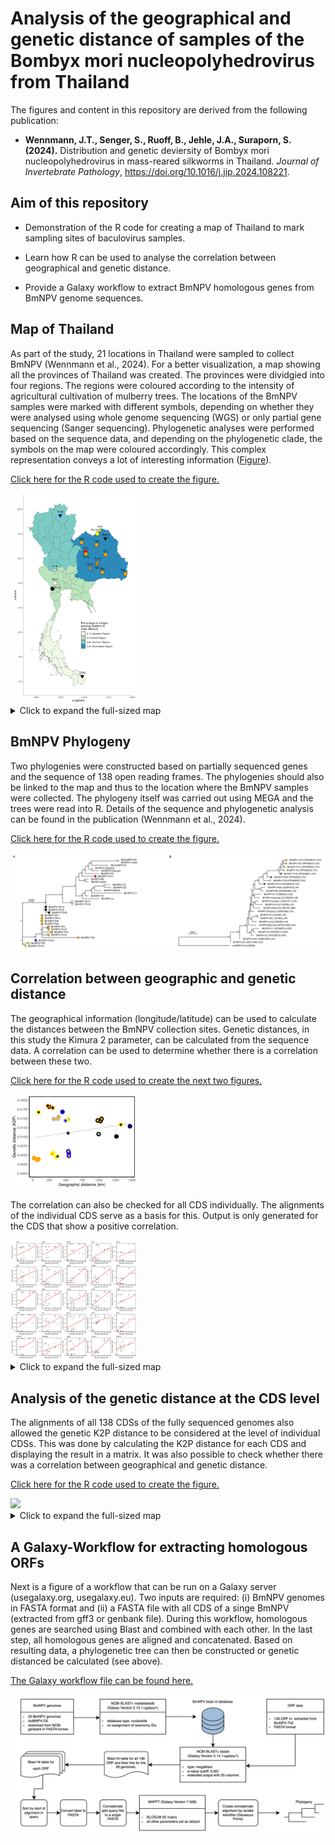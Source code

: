 # Analysis of the geographical and genetic distance of samples of the Bombyx mori nucleopolyhedrovirus from Thailand

The figures and content in this repository are derived from the following publication:

-   **Wennmann, J.T., Senger, S., Ruoff, B., Jehle, J.A., Suraporn, S. (2024).** Distribution and genetic deviersity of Bombyx mori nucleopolyhedrovirus in mass-reared silkworms in Thailand. *Journal of Invertebrate Pathology*, <https://doi.org/10.1016/j.jip.2024.108221>.

## Aim of this repository

-   Demonstration of the R code for creating a map of Thailand to mark sampling sites of baculovirus samples.

-   Learn how R can be used to analyse the correlation between geographical and genetic distance.

-   Provide a Galaxy workflow to extract BmNPV homologous genes from BmNPV genome sequences.

## Map of Thailand

As part of the study, 21 locations in Thailand were sampled to collect BmNPV (Wennmann et al., 2024). For a better visualization, a map showing all the provinces of Thailand was created. The provinces were dividgied into four regions. The regions were coloured according to the intensity of agricultural cultivation of mulberry trees. The locations of the BmNPV samples were marked with different symbols, depending on whether they were analysed using whole genome sequencing (WGS) or only partial gene sequencing (Sanger sequencing). Phylogenetic analyses were performed based on the sequence data, and depending on the phylogenetic clade, the symbols on the map were coloured accordingly. This complex representation conveys a lot of interesting information ([Figure](https://github.com/wennj/bmnpv-map-thailand/blob/main/output/mulbarry%20plantation%20thailand%20with%20signs.png)).

[Click here for the R code used to create the figure.](https://github.com/wennj/bmnpv-map-thailand/blob/main/Thailand%20BmNPV%20map.Rmd)

<img src="output/map/mulbarry%20plantation%20thailand%20with%20signs.png" alt="Map Preview" width="40%"/>

<details>

<summary>Click to expand the full-sized map</summary>

<img src="output/map/mulbarry%20plantation%20thailand%20with%20signs.png" alt="Full Map of Thailand" width="100%"/>

</details>

## BmNPV Phylogeny

Two phylogenies were constructed based on partially sequenced genes and the sequence of 138 open reading frames. The phylogenies should also be linked to the map and thus to the location where the BmNPV samples were collected. The phylogeny itself was carried out using MEGA and the trees were read into R. Details of the sequence and phylogenetic analysis can be found in the publication (Wennmann et al., 2024).

[Click here for the R code used to create the figure.](https://github.com/wennj/bmnpv-map-thailand/blob/main/Phylogeny%20BmNPV%20Thailand.Rmd)

![Phylogeny](output/phylogeny/partial_wgs_phylogeny.png)

## Correlation between geographic and genetic distance

The geographical information (longitude/latitude) can be used to calculate the distances between the BmNPV collection sites. Genetic distances, in this study the Kimura 2 parameter, can be calculated from the sequence data. A correlation can be used to determine whether there is a correlation between these two.

[Click here for the R code used to create the next two figures.](https://github.com/wennj/bmnpv-map-thailand/blob/main/Genetic%20geogr%20distance%20correlation%20analysis.Rmd)

<img src="output/correlation/correlation_geom_k2p.png" alt="Map Preview" width="40%"/>

The correlation can also be checked for all CDS individually. The alignments of the individual CDS serve as a basis for this. Output is only generated for the CDS that show a positive correlation.

<img src="output/correlation/CDS%20with%20significant%20correlation.png" alt="Map Preview" width="40%"/>

<details>

<summary>Click to expand the full-sized map</summary>

<img src="output/correlation/CDS%20with%20significant%20correlation.png" alt="Full Map of Thailand" width="100%"/>

</details>

## Analysis of the genetic distance at the CDS level

The alignments of all 138 CDSs of the fully sequenced genomes also allowed the genetic K2P distance to be considered at the level of individual CDSs. This was done by calculating the K2P distance for each CDS and displaying the result in a matrix. It was also possible to check whether there was a correlation between geographical and genetic distance.

[Click here for the R code used to create the figure.](https://github.com/wennj/bmnpv-map-thailand/blob/main/CDS%20k2p%20distance%20analysis.Rmd)

<img src="output/cds analysis/k2p_combined_ALL.png" width="40%"/>

<details>

<summary>Click to expand the full-sized map</summary>

<img src="output/cds analysis/k2p_combined_ALL.png" alt="Full Map of Thailand" width="100%"/>

</details>

## 

## A Galaxy-Workflow for extracting homologous ORFs

Next is a figure of a workflow that can be run on a Galaxy server (usegalaxy.org, usegalaxy.eu). Two inputs are required: (i) BmNPV genomes in FASTA format and (ii) a FASTA file with all CDS of a singe BmNPV (extracted from gff3 or genbank file). During this workflow, homologous genes are searched using Blast and combined with each other. In the last step, all homologous genes are aligned and concatenated. Based on resulting data, a phylogenetic tree can then be constructed or genetic distanced be calculated (see above).

[The Galaxy workflow file can be found here.](https://github.com/wennj/bmnpv-map-thailand/blob/main/data/galaxy_workflow/galaxy_workflow_file)

![](data/galaxy_workflow/workflow_CDS_detection.png)
